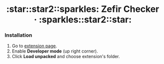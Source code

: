 <h1 align="center">:star::star2::sparkles: Zefir Checker &middot; :sparkles::star2::star:</h1>

### Installation

1.  Go to [extension page](chrome://extensions/).
2.  Enable **Developer mode** (up right corner).
3.  Click **Load unpacked** and choose extension's folder.
